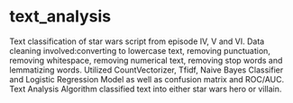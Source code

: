 # text_analysis
Text classification of star wars script from episode IV, V and VI.  Data cleaning involved:converting to lowercase text, removing punctuation, removing whitespace, removing numerical text, removing stop words and lemmatizing words.  Utilized CountVectorizer, Tfidf, Naive Bayes Classifier and Logistic Regression Model as well as confusion matrix and ROC/AUC. Text Analysis Algorithm classified text into either star wars hero or villain.   
